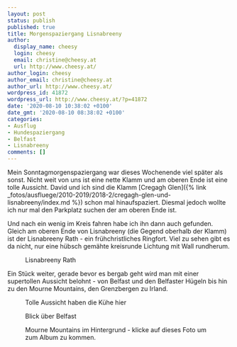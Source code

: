 ```yaml
---
layout: post
status: publish
published: true
title: Morgenspaziergang Lisnabreeny
author:
  display_name: cheesy
  login: cheesy
  email: christine@cheesy.at
  url: http://www.cheesy.at/
author_login: cheesy
author_email: christine@cheesy.at
author_url: http://www.cheesy.at/
wordpress_id: 41872
wordpress_url: http://www.cheesy.at/?p=41872
date: '2020-08-10 10:38:02 +0100'
date_gmt: '2020-08-10 08:38:02 +0100'
categories:
- Ausflug
- Hundespaziergang
- Belfast
- Lisnabreeny
comments: []
---
```

<!-- wp:paragraph -->
Mein Sonntagmorgenspaziergang war dieses Wochenende viel später als sonst. Nicht weit von uns ist eine nette Klamm und am oberen Ende ist eine tolle Aussicht. David und ich sind die Klamm [Cregagh Glen]({% link _fotos/ausfluege/2010-2019/2018-2/cregagh-glen-und-lisnabreeny/index.md %}) schon mal hinaufspaziert. Diesmal jedoch wollte ich nur mal den Parkplatz suchen der am oberen Ende ist.
<!-- /wp:paragraph -->
<!-- wp:paragraph -->
Und nach ein wenig im Kreis fahren habe ich ihn dann auch gefunden. Gleich am oberen Ende von Lisnabreeny (die Gegend oberhalb der Klamm) ist der Lisnabreeny Rath - ein frühchristliches Ringfort. Viel zu sehen gibt es da nicht, nur eine hübsch gemähte kreisrunde Lichtung mit Wall rundherum.
<!-- /wp:paragraph -->
<!-- wp:image {"id":41859} -->
<figure class="wp-block-image"><img src="{% link _posts/2020-08-10-morgenspaziergang-lisnabreeny/Lisnabreeny-005.jpg %}" alt="" class="wp-image-41859"><br>
<figcaption>Lisnabreeny Rath</figcaption>
</figure>
<!-- /wp:image -->
<!-- wp:paragraph -->
Ein Stück weiter, gerade bevor es bergab geht wird man mit einer supertollen Aussicht belohnt - von Belfast und den Belfaster Hügeln bis hin zu den Mourne Mountains, den Grenzbergen zu Irland.
<!-- /wp:paragraph -->
<!-- wp:image {"id":41863} -->
<figure class="wp-block-image"><img src="{% link _posts/2020-08-10-morgenspaziergang-lisnabreeny/Lisnabreeny-009.jpg %}" alt="" class="wp-image-41863"><br>
<figcaption>Tolle Aussicht haben die Kühe hier</figcaption>
</figure>
<!-- /wp:image -->
<!-- wp:image {"id":41864} -->
<figure class="wp-block-image"><img src="{% link _posts/2020-08-10-morgenspaziergang-lisnabreeny/Lisnabreeny-010.jpg %}" alt="" class="wp-image-41864"><br>
<figcaption>Blick über Belfast</figcaption>
</figure>
<!-- /wp:image -->
<!-- wp:image {"id":41867,"linkDestination":"custom"} -->
<figure class="wp-block-image"><a href="http://www.cheesy.at/fotos/ausfluege/2020-2/lisnabreeny/"><img src="{% link _posts/2020-08-10-morgenspaziergang-lisnabreeny/Lisnabreeny-013.jpg %}" alt="" class="wp-image-41867"></a><br>
<figcaption>Mourne Mountains im Hintergrund - klicke auf dieses Foto um zum Album zu kommen.</figcaption>
</figure>
<!-- /wp:image -->
